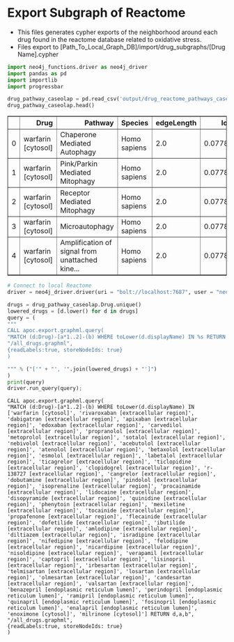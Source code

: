 # Export Subgraph of Reactome
- This files generates cypher exports of the neighborhood around each drug found in the reactome database related to oxidative stress.
- Files export to \[Path_To_Local_Graph_DB\]/import/drug_subgraphs/\[Drug Name\].cypher


```python
import neo4j_functions.driver as neo4j_driver
import pandas as pd
import importlib
import progressbar
```


```python
drug_pathway_caseolap = pd.read_csv('output/drug_reactome_pathways_caseolap.csv')
drug_pathway_caseolap.head()
```




<div>
<style scoped>
    .dataframe tbody tr th:only-of-type {
        vertical-align: middle;
    }

    .dataframe tbody tr th {
        vertical-align: top;
    }

    .dataframe thead th {
        text-align: right;
    }
</style>
<table border="1" class="dataframe">
  <thead>
    <tr style="text-align: right;">
      <th></th>
      <th>Drug</th>
      <th>Pathway</th>
      <th>Species</th>
      <th>edgeLength</th>
      <th>IoOS</th>
      <th>OoOS</th>
      <th>RoOS</th>
      <th>drug</th>
    </tr>
  </thead>
  <tbody>
    <tr>
      <td>0</td>
      <td>warfarin [cytosol]</td>
      <td>Chaperone Mediated Autophagy</td>
      <td>Homo sapiens</td>
      <td>2.0</td>
      <td>0.077812</td>
      <td>0.261603</td>
      <td>0.164026</td>
      <td>warfarin</td>
    </tr>
    <tr>
      <td>1</td>
      <td>warfarin [cytosol]</td>
      <td>Pink/Parkin Mediated Mitophagy</td>
      <td>Homo sapiens</td>
      <td>2.0</td>
      <td>0.077812</td>
      <td>0.261603</td>
      <td>0.164026</td>
      <td>warfarin</td>
    </tr>
    <tr>
      <td>2</td>
      <td>warfarin [cytosol]</td>
      <td>Receptor Mediated Mitophagy</td>
      <td>Homo sapiens</td>
      <td>2.0</td>
      <td>0.077812</td>
      <td>0.261603</td>
      <td>0.164026</td>
      <td>warfarin</td>
    </tr>
    <tr>
      <td>3</td>
      <td>warfarin [cytosol]</td>
      <td>Microautophagy</td>
      <td>Homo sapiens</td>
      <td>2.0</td>
      <td>0.077812</td>
      <td>0.261603</td>
      <td>0.164026</td>
      <td>warfarin</td>
    </tr>
    <tr>
      <td>4</td>
      <td>warfarin [cytosol]</td>
      <td>Amplification  of signal from unattached  kine...</td>
      <td>Homo sapiens</td>
      <td>2.0</td>
      <td>0.077812</td>
      <td>0.261603</td>
      <td>0.164026</td>
      <td>warfarin</td>
    </tr>
  </tbody>
</table>
</div>




```python
# Connect to local Reactome
driver = neo4j_driver.driver(uri = "bolt://localhost:7687", user = "neo4j", password = "Akre1234")
```


```python
drugs = drug_pathway_caseolap.Drug.unique()
lowered_drugs = [d.lower() for d in drugs]
query = (
"""
CALL apoc.export.graphml.query(
"MATCH (d:Drug)-[a*1..2]-(b) WHERE toLower(d.displayName) IN %s RETURN d,a,b",
"/all_drugs.graphml",
{readLabels:true, storeNodeIds: true}
)

""" % ("['" + "', '".join(lowered_drugs) + "']")
)
print(query)
driver.run_query(query);
```

    
    CALL apoc.export.graphml.query(
    "MATCH (d:Drug)-[a*1..2]-(b) WHERE toLower(d.displayName) IN ['warfarin [cytosol]', 'rivaroxaban [extracellular region]', 'dabigatran [extracellular region]', 'apixaban [extracellular region]', 'edoxaban [extracellular region]', 'carvedilol [extracellular region]', 'propranolol [extracellular region]', 'metoprolol [extracellular region]', 'sotalol [extracellular region]', 'nebivolol [extracellular region]', 'acebutolol [extracellular region]', 'atenolol [extracellular region]', 'betaxolol [extracellular region]', 'esmolol [extracellular region]', 'labetalol [extracellular region]', 'ticagrelor [extracellular region]', 'ticlopidine [extracellular region]', 'clopidogrel [extracellular region]', 'r-138727 [extracellular region]', 'cangrelor [extracellular region]', 'dobutamine [extracellular region]', 'pindolol [extracellular region]', 'isoprenaline [extracellular region]', 'procainamide [extracellular region]', 'lidocaine [extracellular region]', 'disopyramide [extracellular region]', 'quinidine [extracellular region]', 'phenytoin [extracellular region]', 'mexiletine [extracellular region]', 'tocainide [extracellular region]', 'propafenone [extracellular region]', 'flecainide [extracellular region]', 'dofetilide [extracellular region]', 'ibutilide [extracellular region]', 'amlodipine [extracellular region]', 'diltiazem [extracellular region]', 'isradipine [extracellular region]', 'nifedipine [extracellular region]', 'felodipine [extracellular region]', 'nicardipine [extracellular region]', 'nisoldipine [extracellular region]', 'verapamil [extracellular region]', 'captopril [extracellular region]', 'lisinopril [extracellular region]', 'irbesartan [extracellular region]', 'telmisartan [extracellular region]', 'losartan [extracellular region]', 'olmesartan [extracellular region]', 'candesartan [extracellular region]', 'valsartan [extracellular region]', 'benazepril [endoplasmic reticulum lumen]', 'perindopril [endoplasmic reticulum lumen]', 'ramipril [endoplasmic reticulum lumen]', 'quinapril [endoplasmic reticulum lumen]', 'fosinopril [endoplasmic reticulum lumen]', 'enalapril [endoplasmic reticulum lumen]', 'enoximone [cytosol]', 'milrinone [cytosol]'] RETURN d,a,b",
    "/all_drugs.graphml",
    {readLabels:true, storeNodeIds: true}
    )
    
    



```python

```
